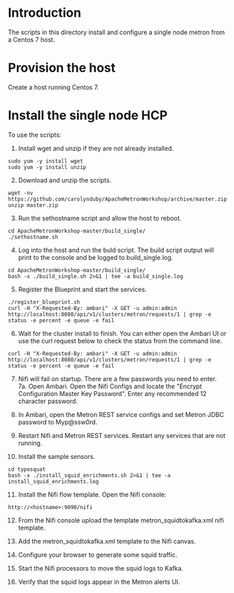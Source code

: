 # Introduction

The scripts in this directory install and configure a single node metron from a Centos 7 host.

# Provision the host 

Create a host running Centos 7.

# Install the single node HCP

To use the scripts:

1. Install wget and unzip if they are not already installed.

```
sudo yum -y install wget
sudo yum -y install unzip
```

2. Download and unzip the scripts.

```
wget -nv https://github.com/carolynduby/ApacheMetronWorkshop/archive/master.zip
unzip master.zip

```

3. Run the sethostname script and allow the host to reboot.

```
cd ApacheMetronWorkshop-master/build_single/
./sethostname.sh
```

4. Log into the host and run the buld script.  The build script output will print to the console and be logged to build_single.log.

```
cd ApacheMetronWorkshop-master/build_single/
bash -x ./build_single.sh 2>&1 | tee -a build_single.log
```

5. Register the Blueprint and start the services. 

```
./register_blueprint.sh
curl -H "X-Requested-By: ambari" -X GET -u admin:admin http://localhost:8080/api/v1/clusters/metron/requests/1 | grep -e status -e percent -e queue -e fail
```

6. Wait for the cluster install to finish.  You can either open the Ambari UI or use the curl request below to check the status from the command line.

```
curl -H "X-Requested-By: ambari" -X GET -u admin:admin http://localhost:8080/api/v1/clusters/metron/requests/1 | grep -e status -e percent -e queue -e fail
```

7. Nifi will fail on startup.  There are a few passwords you need to enter.  
7a. Open Ambari.  Open the Nifi Configs and locate the "Encrypt Configuration Master Key Password".  Enter any recommended 12 character password.

8. In Ambari, open the Metron REST service configs and set Metron JDBC password to Myp@ssw0rd.

9. Restart Nifi and Metron REST services.  Restart any services that are not running.

10. Install the sample sensors.

```
cd typosquat
bash -x ./install_squid_enrichments.sh 2>&1 | tee -a install_squid_enrichments.log
```

11. Install the Nifi flow template.  Open the Nifi console:

```
http://<hostname>:9090/nifi
```

12. From the Nifi console upload the template metron_squidtokafka.xml nifi template.

13. Add the metron_squidtokafka.xml template to the Nifi canvas.

14. Configure your browser to generate some squid traffic.

15. Start the Nifi processors to move the squid logs to Kafka.
 
16. Verify that the squid logs appear in the Metron alerts UI.


